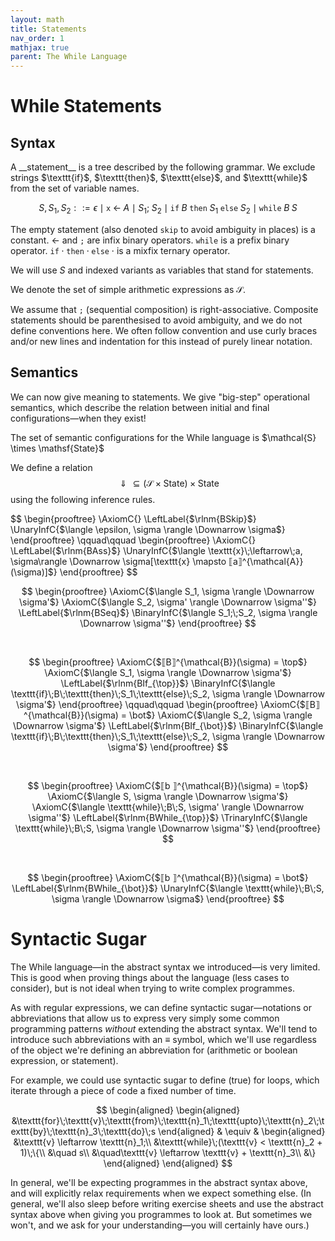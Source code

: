 ```yaml
---
layout: math
title: Statements
nav_order: 1
mathjax: true
parent: The While Language
---
```


# While Statements



## Syntax

<div class="defn" markdown="1">
A __statement__ is a tree described by the following grammar. We exclude
strings $\texttt{if}$, $\texttt{then}$, $\texttt{else}$, and $\texttt{while}$
from the set of variable names.

$$
  S, S_1, S_2 ::= \epsilon \mid \texttt{x}\;\leftarrow\;A \mid S_1;\;S_2 \mid \texttt{if}\;B\;\texttt{then}\;S_1\;\texttt{else}\;S_2 \mid \texttt{while}\;B\;S
$$

The empty statement (also denoted $\texttt{skip}$ to avoid ambiguity in places)
is a constant. $\leftarrow$ and $\texttt{;}$ are infix binary operators.
$\texttt{while}$ is a prefix binary operator.
$\texttt{if}\;\cdot\;\texttt{then}\;\cdot\;\texttt{else}\;\cdot$ is a mixfix
ternary operator.

We will use $S$ and indexed variants as variables that stand for statements.

We denote the set of simple arithmetic expressions as $\mathcal{S}$.
</div>

We assume that $\texttt{;}$ (sequential composition) is right-associative.
Composite statements should be parenthesised to avoid ambiguity, and we do not
define conventions here. We often follow convention and use curly braces and/or
new lines and indentation for this instead of purely linear notation.

## Semantics

We can now give meaning to statements. We give "big-step" operational
semantics, which describe the relation between initial and final
configurations—when they exist!

<div class="defn" markdown="1">
The set of semantic configurations for the While language is $\mathcal{S} \times \mathsf{State}$
</div>

We define a relation
$$\Downarrow \subseteq (\mathcal{S} \times \mathsf{State}) \times
\mathsf{State}$$ using the following inference rules.

<div class="defn" markdown="1">
$$
\begin{prooftree}
\AxiomC{}
\LeftLabel{$\rlnm{BSkip}$}
\UnaryInfC{$\langle \epsilon, \sigma \rangle \Downarrow \sigma$}
\end{prooftree}
\qquad\qquad
\begin{prooftree}
\AxiomC{}
\LeftLabel{$\rlnm{BAss}$}
\UnaryInfC{$\langle \texttt{x}\;\leftarrow\;a, \sigma\rangle \Downarrow \sigma[\texttt{x} \mapsto ⟦a⟧^{\mathcal{A}}(\sigma)]$}
\end{prooftree}
$$

<br/>

$$
\begin{prooftree}
\AxiomC{$\langle S_1, \sigma  \rangle \Downarrow \sigma'$}
\AxiomC{$\langle S_2, \sigma' \rangle \Downarrow \sigma''$}
\LeftLabel{$\rlnm{BSeq}$}
\BinaryInfC{$\langle S_1;\;S_2, \sigma \rangle \Downarrow \sigma''$}
\end{prooftree}
$$

<br/>

$$
\begin{prooftree}
\AxiomC{$⟦B⟧^{\mathcal{B}}(\sigma) = \top$}
\AxiomC{$\langle S_1, \sigma  \rangle \Downarrow \sigma'$}
\LeftLabel{$\rlnm{BIf_{\top}}$}
\BinaryInfC{$\langle \texttt{if}\;B\;\texttt{then}\;S_1\;\texttt{else}\;S_2, \sigma \rangle \Downarrow \sigma'$}
\end{prooftree}
\qquad\qquad
\begin{prooftree}
\AxiomC{$⟦B⟧^{\mathcal{B}}(\sigma) = \bot$}
\AxiomC{$\langle S_2, \sigma \rangle \Downarrow \sigma'$}
\LeftLabel{$\rlnm{BIf_{\bot}}$}
\BinaryInfC{$\langle \texttt{if}\;B\;\texttt{then}\;S_1\;\texttt{else}\;S_2, \sigma \rangle \Downarrow \sigma'$}
\end{prooftree}
$$

<br/>

$$
\begin{prooftree}
\AxiomC{$⟦b ⟧^{\mathcal{B}}(\sigma) = \top$}
\AxiomC{$\langle S, \sigma \rangle \Downarrow \sigma'$}
\AxiomC{$\langle \texttt{while}\;B\;S, \sigma' \rangle \Downarrow \sigma''$}
\LeftLabel{$\rlnm{BWhile_{\top}}$}
\TrinaryInfC{$\langle \texttt{while}\;B\;S, \sigma \rangle \Downarrow \sigma''$}
\end{prooftree}
$$

<br/>

$$
\begin{prooftree}
\AxiomC{$⟦b ⟧^{\mathcal{B}}(\sigma) = \bot$}
\LeftLabel{$\rlnm{BWhile_{\bot}}$}
\UnaryInfC{$\langle \texttt{while}\;B\;S, \sigma \rangle \Downarrow \sigma$}
\end{prooftree}
$$

</div>

# Syntactic Sugar

The While language—in the abstract syntax we introduced—is very limited. This
is good when proving things about the language (less cases to consider), but is
not ideal when trying to write complex programmes.

As with regular expressions, we can define syntactic sugar—notations or
abbreviations that allow us to express very simply some common programming
patterns _without_ extending the abstract syntax. We'll tend to introduce such
abbreviations with an $\equiv$ symbol, which we'll use regardless of the object
we're defining an abbreviation for (arithmetic or boolean expression, or
statement).

For example, we could use syntactic sugar to define (true) for loops, which
iterate through a piece of code a fixed number of time.

$$
\begin{aligned}
  \begin{aligned}
  &\texttt{for}\;\texttt{v}\;\texttt{from}\;\texttt{n}_1\;\texttt{upto}\;\texttt{n}_2\;\texttt{by}\;\texttt{n}_3\;\texttt{do}\;s
  \end{aligned}
&
  \equiv
&
  \begin{aligned}
  &\texttt{v} \leftarrow \texttt{n}_1;\\
  &\texttt{while}\;(\texttt{v} < \texttt{n}_2 + 1)\;\{\\
  &\quad s\\
  &\quad\texttt{v} \leftarrow \texttt{v} + \texttt{n}_3\\
  &\}
  \end{aligned}
\end{aligned}
$$

In general, we'll be expecting programmes in the abstract syntax above, and
will explicitly relax requirements when we expect something else.
(In general, we'll also sleep before writing exercise sheets and use the
abstract syntax above when giving you programmes to look at. But sometimes we
won't, and we ask for your understanding—you will certainly have ours.)

